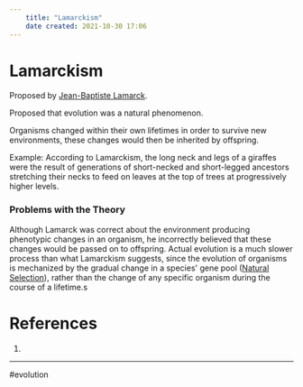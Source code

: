 ```yaml
---
	title: "Lamarckism"
	date created: 2021-10-30 17:06
---
```

# Lamarckism

Proposed by [Jean-Baptiste Lamarck](Jean-Baptiste%20Lamarck.md).

Proposed that evolution was a natural phenomenon.

Organisms changed within their own lifetimes in order to survive new environments, these changes would then be inherited by offspring.

Example:
According to Lamarckism, the long neck and legs of a giraffes were the result of generations of short-necked and short-legged ancestors stretching their necks to feed on leaves at the top of trees at progressively higher levels.

### Problems with the Theory

Although Lamarck was correct about the environment producing phenotypic changes in an organism, he incorrectly believed that these changes would be passed on to offspring. Actual evolution is a much slower process than what Lamarckism suggests, since the evolution of organisms is mechanized by the gradual change in a species' gene pool ([Natural Selection](Natural%20Selection)), rather than the change of any specific organism during the course of a lifetime.s

# References
1. 

---
#evolution 